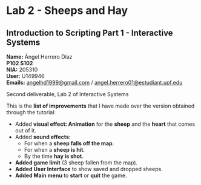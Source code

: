 # Lab 2 - Sheeps and Hay<br />
##  Introduction to Scripting Part 1 - Interactive Systems<br />
**Name:** Àngel Herrero Díaz <br />
**P102 S102**<br />
**NIA:** 205310<br />
**User:** U149946<br />
**Emails:** angelhd1999@gmail.com / angel.herrero01@estudiant.upf.edu<br />

Second deliverable, Lab 2 of Interactive Systems<br />

This is the **list of improvements** that I have made over the version obtained through the tutorial:<br />
* Added **visual effect: Animation** for the **sheep** and the **heart** that comes out of it.
* Added **sound effects:**
  * For when a **sheep falls off the map**.
  * For when a **sheep is hit**.
  * By the time **hay is shot**.
* **Added game limit** (3 sheep fallen from the map).
* **Added User Interface** to show saved and dropped sheeps.
* **Added Main menu** to **start** or **quit** the game.
